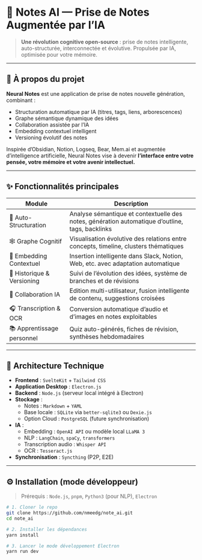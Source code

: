 # 🧠 Notes AI — Prise de Notes Augmentée par l’IA

> **Une révolution cognitive open-source** : prise de notes intelligente, auto-structurée, interconnectée et évolutive. Propulsée par IA, optimisée pour votre mémoire.

---

## 🚀 À propos du projet

**Neural Notes** est une application de prise de notes nouvelle génération, combinant :
- Structuration automatique par IA (titres, tags, liens, arborescences)
- Graphe sémantique dynamique des idées
- Collaboration assistée par l’IA
- Embedding contextuel intelligent
- Versioning évolutif des notes

Inspirée d’Obsidian, Notion, Logseq, Bear, Mem.ai et augmentée d’intelligence artificielle, Neural Notes vise à devenir **l’interface entre votre pensée, votre mémoire et votre avenir intellectuel.**

---

## ✨ Fonctionnalités principales

| Module | Description |
|--------|-------------|
| 🧠 Auto-Structuration | Analyse sémantique et contextuelle des notes, génération automatique d’outline, tags, backlinks |
| 🕸️ Graphe Cognitif | Visualisation évolutive des relations entre concepts, timeline, clusters thématiques |
| 📌 Embedding Contextuel | Insertion intelligente dans Slack, Notion, Web, etc. avec adaptation automatique |
| 🧬 Historique & Versioning | Suivi de l’évolution des idées, système de branches et de révisions |
| 🤝 Collaboration IA | Edition multi-utilisateur, fusion intelligente de contenu, suggestions croisées |
| 🎧 Transcription & OCR | Conversion automatique d’audio et d’images en notes exploitables |
| 📚 Apprentissage personnel | Quiz auto-générés, fiches de révision, synthèses hebdomadaires |

---

## 📐 Architecture Technique

- **Frontend** : `SvelteKit` + `Tailwind CSS`
- **Application Desktop** : `Electron.js`
- **Backend** : `Node.js` (serveur local intégré à Electron)
- **Stockage** :
  - Notes : `Markdown` + `YAML`
  - Base locale : `SQLite` via `better-sqlite3` ou `Dexie.js`
  - Option Cloud : `PostgreSQL` (future synchronisation)
- **IA** :
  - Embedding : `OpenAI API` ou modèle local `LLaMA 3`
  - NLP : `LangChain`, `spaCy`, `transformers`
  - Transcription audio : `Whisper API`
  - OCR : `Tesseract.js`
- **Synchronisation** : `Syncthing` (P2P, E2E)

---

## ⚙️ Installation (mode développeur)

> Prérequis : `Node.js`, `pnpm`, `Python3` (pour NLP), `Electron`

```bash
# 1. Cloner le repo
git clone https://github.com/nmeedg/note_ai.git
cd note_ai

# 2. Installer les dépendances
yarn install

# 3. Lancer le mode développement Electron
yarn run dev
